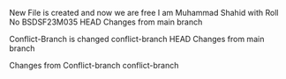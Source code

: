 New File is created and now we are free  I am Muhammad Shahid with Roll No BSDSF23M035
 HEAD
Changes from main branch

Conflict-Branch is changed
 conflict-branch
 HEAD
Changes from main branch

Changes from Conflict-branch
 conflict-branch
